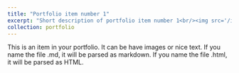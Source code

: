 ```yaml
---
title: "Portfolio item number 1"
excerpt: "Short description of portfolio item number 1<br/><img src='/images/leonardo.jpg'>"
collection: portfolio
---
```


This is an item in your portfolio. It can be have images or nice text. If you name the file .md, it will be parsed as markdown. If you name the file .html, it will be parsed as HTML.

